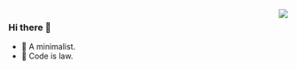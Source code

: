 <img align="right" src="https://github-readme-stats.vercel.app/api?username=yym68686&hide=c&hide_border=true&layout=compact&theme=tokyonight&&show_icons=true">

### Hi there 👋

- 📖 A minimalist.
- 🔭 Code is law. 

<!-- <img src="https://github-profile-summary-cards.vercel.app/api/cards/profile-details?username=yym68686&theme=tokyonight" alt="Languages" width="500"> -->

<!-- [![](https://activity-graph.herokuapp.com/graph?username=yym68686&bg_color=black&color=23affc&line=23affc)](https://github.com/yym68686) -->

<!-- ![Dusai's GitHub stats](https://github-readme-stats.vercel.app/api?username=yym68686&hide=c&hide_border=true&layout=compact&theme=tokyonight&&show_icons=true) -->

<!--
- 🔭 I’m currently working on ...
- 🌱 I’m currently learning ...
- 👯 I’m looking to collaborate on ...
- 🤔 I’m looking for help with ...
- 💬 Ask me about ...
- 📫 How to reach me: ...
- 😄 Pronouns: ...
- ⚡ Fun fact: ...
-->
